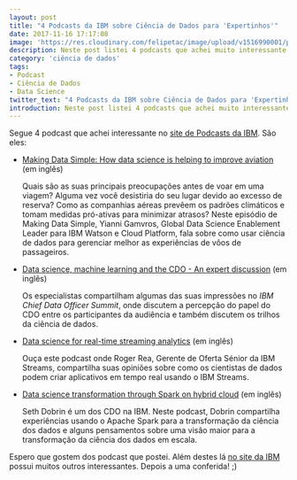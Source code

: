 ```yaml
---
layout: post
title: "4 Podcasts da IBM sobre Ciência de Dados para 'Expertinhos'"
date: 2017-11-16 17:17:08
image: 'https://res.cloudinary.com/felipetac/image/upload/v1516990001/podcast-ibm_lobfpv.png'
description: Neste post listei 4 podcasts que achei muito interessante sobre Ciência de Dados fornecidos pela IBM
category: 'ciência de dados'
tags:
- Podcast
- Ciência de Dados
- Data Science
twitter_text: "4 Podcasts da IBM sobre Ciência de Dados para 'Expertinhos'"
introduction: Neste post listei 4 podcasts que achei muito interessante sobre Ciência de Dados fornecidos pela IBM
---
```

Segue 4 podcast que achei interessante no [site de Podcasts da IBM](https://www.acast.com/ibmanalyticsinsightspodcasts/). São eles:

- [Making Data Simple: How data science is helping to improve aviation](https://www.acast.com/ibmanalyticsinsightspodcasts/making-data-simple-how-data-science-is-helping-to-improve-aviation) (em inglês)

    Quais são as suas principais preocupações antes de voar em uma viagem? Alguma vez você desistiria do seu lugar devido ao excesso de reserva? Como as companhias aéreas prevêem os padrões climáticos e tomam medidas pró-ativas para minimizar atrasos? Neste episódio de Making Data Simple, Yianni Gamvros, Global Data Science Enablement Leader para IBM Watson e Cloud Platform, fala sobre como usar ciência de dados para gerenciar melhor as experiências de vôos de passageiros.

- [Data science, machine learning and the CDO - An expert discussion](https://www.acast.com/ibmanalyticsinsightspodcasts/data-science-machine-learning-and-the-cdo-an-expert-discussion) (em inglês)
	
    Os especialistas compartilham algumas das suas impressões no _IBM Chief Data Officer Summit_, onde discutem a percepção do papel do CDO entre os participantes da audiência e também discutem os trilhos da ciência de dados.

- [Data science for real-time streaming analytics](https://www.acast.com/ibmanalyticsinsightspodcasts/data-science-for-real-time-streaming-analytics) (em inglês)

    Ouça este podcast onde Roger Rea, Gerente de Oferta Sénior da IBM Streams, compartilha suas opiniões sobre como os cientistas de dados podem criar aplicativos em tempo real usando o IBM Streams.

- [Data science transformation through Spark on hybrid cloud](https://www.acast.com/ibmanalyticsinsightspodcasts/data-science-transformation-through-spark-on-hybrid-cloud) (em inglês)

    Seth Dobrin é um dos CDO na IBM. Neste podcast, Dobrin compartilha experiências usando o Apache Spark para a transformação da ciência dos dados e alguns pensamentos sobre uma visão maior para a transformação da ciência dos dados em escala.

Espero que gostem dos podcast que postei. Além destes lá [no site da IBM](https://www.acast.com/ibmanalyticsinsightspodcasts/) possui muitos outros interessantes. Depois a uma conferida! ;)